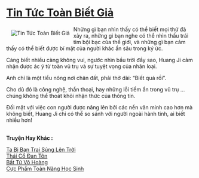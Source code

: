<a href="https://truyenwiki.net/tin-tuc-toan-biet-gia.35882/" title="Tin Tức Toàn Biết Giả"><h1>Tin Tức Toàn Biết Giả</h1></a><div style="display:table"><img align="right" style="float: left; padding: 10px;" src="https://truyenwiki.net/a/img/str/src/35882.jpg" alt="Tin Tức Toàn Biết Giả">Những gì bạn nhìn thấy có thể biết mọi thứ đã xảy ra, những gì bạn nghe có thể nhìn thấu trái tim bội bạc của thế giới, và những gì bạn cảm thấy có thể biết được bí mật của người khác ẩn sâu trong ký ức.<p></p> Càng biết nhiều càng không vui, ngước nhìn bầu trời đầy sao, Huang Ji cảm nhận được ác ý từ toàn vũ trụ và sự tuyệt vọng của nhân loại.<p></p> Anh chỉ là một tiểu nông nơi chân đất, phải thở dài: “Biết quá rồi”.<p></p> Cho dù đó là công nghệ, thần thoại, hay những lỗi tiềm ẩn trong vũ trụ ... chúng không thể thoát khỏi nhận thức của thông tin.<p></p> Đối mặt với việc con người được nâng lên bởi các nền văn minh cao hơn mà không biết, Huang Ji chỉ có thể so sánh với người ngoài hành tinh, ai biết nhiều hơn!</div><p><br><b>Truyện Hay Khác :</b></p><a href="https://truyenwiki.net/ta-bi-ban-trai-sung-len-troi.36120/" alt="Ta Bị Bạn Trai Sủng Lên Trời">Ta Bị Bạn Trai Sủng Lên Trời</a><br/><a href="https://github.com/nownovels/topcv/tree/master/truyenhay/35296" alt="Thái Cổ Đan Tôn">Thái Cổ Đan Tôn</a><br/><a href="https://github.com/nownovels/topcv/tree/master/truyenhay/35463" alt="Bất Tử Võ Hoàng">Bất Tử Võ Hoàng</a><br/><a href="https://github.com/nownovels/topcv/tree/master/truyenhay/35323" alt="Cực Phẩm Toàn Năng Học Sinh">Cực Phẩm Toàn Năng Học Sinh</a><br/>